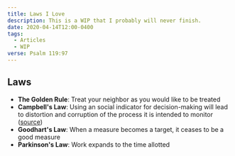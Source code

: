 ```yaml
---
title: Laws I Love
description: This is a WIP that I probably will never finish.
date: 2020-04-14T12:00-0400
tags:
  - Articles
  - WIP
verse: Psalm 119:97
---
```


## Laws

- **The Golden Rule**: Treat your neighbor as you would like to be treated
- **Campbell's Law**: Using an social indicator for decision-making will lead to
  distortion and corruption of the process it is intended to monitor
  ([source](https://en.wikipedia.org/wiki/Campbell%27s_law))
- **Goodhart's Law**: When a measure becomes a target, it ceases to be a good
  measure
- **Parkinson's Law**: Work expands to the time allotted
